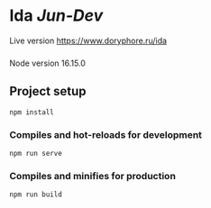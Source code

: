 # Ida _Jun-Dev_

Live version https://www.doryphore.ru/ida

###
Node version 16.15.0

## Project setup
```
npm install
```

### Compiles and hot-reloads for development
```
npm run serve
```

### Compiles and minifies for production
```
npm run build
```
